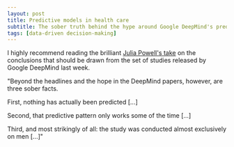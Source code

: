```yaml
---
layout: post
title: Predictive models in health care
subtitle: The sober truth behind the hype around Google DeepMind's predictive health care systems
tags: [data-driven decision-making]
---
```

I highly recommend reading the brilliant [Julia Powell's take](https://onezero.medium.com/deepminds-latest-a-i-health-breakthrough-has-some-problems-5cd14e2c77ef) 
on the conclusions that should be drawn from the set of studies released by Google DeepMind last week. 

"Beyond the headlines and the hope in the DeepMind papers, however, are three sober facts.

First, nothing has actually been predicted [...]

Second, that predictive pattern only works some of the time [...]

Third, and most strikingly of all: the study was conducted almost exclusively on men [...]"
